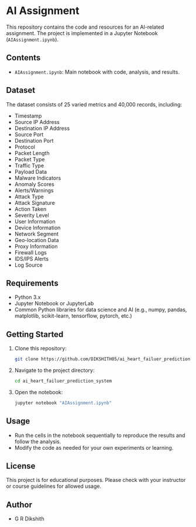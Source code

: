 
# AI Assignment

This repository contains the code and resources for an AI-related assignment. The project is implemented in a Jupyter Notebook (`AIAssignment.ipynb`).

## Contents
- `AIAssignment.ipynb`: Main notebook with code, analysis, and results.

## Dataset
The dataset consists of 25 varied metrics and 40,000 records, including:
- Timestamp
- Source IP Address
- Destination IP Address
- Source Port
- Destination Port
- Protocol
- Packet Length
- Packet Type
- Traffic Type
- Payload Data
- Malware Indicators
- Anomaly Scores
- Alerts/Warnings
- Attack Type
- Attack Signature
- Action Taken
- Severity Level
- User Information
- Device Information
- Network Segment
- Geo-location Data
- Proxy Information
- Firewall Logs
- IDS/IPS Alerts
- Log Source

## Requirements
- Python 3.x
- Jupyter Notebook or JupyterLab
- Common Python libraries for data science and AI (e.g., numpy, pandas, matplotlib, scikit-learn, tensorflow, pytorch, etc.)

## Getting Started
1. Clone this repository:
	```sh
	git clone https://github.com/DIKSHITH05/ai_heart_failuer_prediction_system.git
	```
2. Navigate to the project directory:
	```sh
	cd ai_heart_failuer_prediction_system
	```

3. Open the notebook:
	```sh
	jupyter notebook "AIAssignment.ipynb"
	```

## Usage
- Run the cells in the notebook sequentially to reproduce the results and follow the analysis.
- Modify the code as needed for your own experiments or learning.

## License
This project is for educational purposes. Please check with your instructor or course guidelines for allowed usage.

## Author
- G R Dikshith

